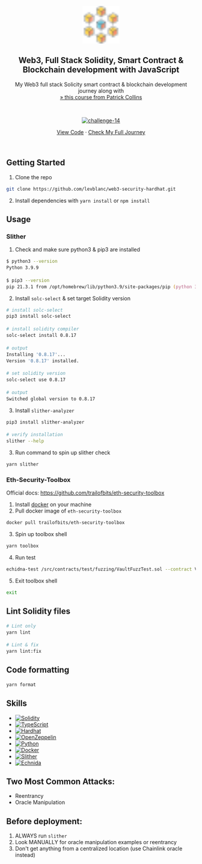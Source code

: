 <!-- PROJECT LOGO -->
<br />
<div align="center">
  <a href="https://github.com/levblanc/web3-blockchain-solidity-course-js">
    <img src="./images/blockchain.svg" alt="Logo" width="100" height="100">
  </a>

  <h2 align="center">Web3, Full Stack Solidity, Smart Contract & Blockchain development with JavaScript</h2>

  <p align="center">
    My Web3 full stack Solicity smart contract & blockchain development journey along with 
    <br />
    <a href="https://youtu.be/gyMwXuJrbJQ"> » this course from Patrick Collins</a>
  </p>
</div>

<br />

<div align="center">
  <p align="center">
    <a href="https://github.com/levblanc/web3-security-hardhat"><img src="https://img.shields.io/badge/challenge%2014-%20Hardhat%20--%20Security%20and%20Auditing%20(lesson%2018)-4D21FC?style=for-the-badge&logo=blockchaindotcom" height="35" alt='challenge-14' /></a>
  </p>

<a href="https://github.com/levblanc/web3-security-hardhat">View Code</a>
· <a href="https://github.com/levblanc/web3-blockchain-solidity-course-js">Check
My Full Journey</a>

</div>

<br />

<!-- GETTING STARTED -->

## Getting Started

1. Clone the repo

```sh
git clone https://github.com/levblanc/web3-security-hardhat.git
```

2. Install dependencies with `yarn install` or `npm install`

<!-- USAGE EXAMPLES -->

## Usage

### Slither

1. Check and make sure python3 & pip3 are installed

```zsh
$ python3 --version
Python 3.9.9

$ pip3 --version
pip 21.3.1 from /opt/homebrew/lib/python3.9/site-packages/pip (python 3.9)
```

2. Install `solc-select` & set target Solidity version

```zsh
# install solc-select
pip3 install solc-select

# install solidity compiler
solc-select install 0.8.17

# output
Installing '0.8.17'...
Version '0.8.17' installed.

# set solidity version
solc-select use 0.8.17

# output
Switched global version to 0.8.17
```

3. Install `slither-analyzer`

```zsh
pip3 install slither-analyzer

# verify installation
slither --help
```

3. Run command to spin up slither check

```zsh
yarn slither
```

### Eth-Security-Toolbox

Official docs: https://github.com/trailofbits/eth-security-toolbox

1. Install [docker](https://www.docker.com/) on your machine
2. Pull docker image of `eth-security-toolbox`

```zsh
docker pull trailofbits/eth-security-toolbox
```

3. Spin up toolbox shell

```zsh
yarn toolbox
```

4. Run test

```zsh
echidna-test /src/contracts/test/fuzzing/VaultFuzzTest.sol --contract VaultFuzzTest --config /src/contracts/test/fuzzing/config.yaml
```

5. Exit toolbox shell

```zsh
exit
```

## Lint Solidity files

```zsh
# Lint only
yarn lint

# Lint & fix
yarn lint:fix
```

## Code formatting

```zsh
yarn format
```

## Skills

-   [![Solidity]](https://soliditylang.org/)
-   [![TypeScript]](https://www.typescriptlang.org/)
-   [![Hardhat]](https://hardhat.org/)
-   [![OpenZeppelin]](https://openzeppelin.com/)
-   [![Python]](https://www.python.org/)
-   [![Docker]](https://www.docker.com/)
-   [![Slither]](https://github.com/crytic/slither)
-   [![Echnida]](https://github.com/crytic/echidna)

## Two Most Common Attacks:

-   Reentrancy
-   Oracle Manipulation

## Before deployment:

1. ALWAYS run `slither`
2. Look MANUALLY for oracle manipulation examples or reentrancy
3. Don't get anything from a centralized location (use Chainlink oracle instead)

<!-- MARKDOWN LINKS & IMAGES -->
<!-- https://www.markdownguide.org/basic-syntax/#reference-style-links -->

[solidity]: https://img.shields.io/badge/solidity-1E1E3F?style=for-the-badge&logo=solidity
[hardhat]: https://custom-icon-badges.demolab.com/badge/Hardhat-181A1F?style=for-the-badge&logo=hardhat
[typescript]: https://img.shields.io/badge/typescript-3178C6?style=for-the-badge&logo=typescript&logoColor=white
[openzeppelin]: https://img.shields.io/badge/OpenZeppelin-4E5EE4.svg?style=for-the-badge&logo=OpenZeppelin&logoColor=white
[python]: https://img.shields.io/badge/Python-3776AB.svg?style=for-the-badge&logo=Python&logoColor=white
[docker]: https://img.shields.io/badge/Docker-2496ED.svg?style=for-the-badge&logo=Docker&logoColor=white
[slither]: https://custom-icon-badges.demolab.com/badge/Slither-181B22?style=for-the-badge&logo=slither
[echnida]: https://custom-icon-badges.demolab.com/badge/Echnida-181B22?style=for-the-badge&logo=echnida
